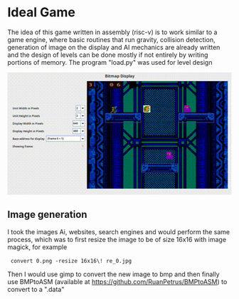 # Ideal Game

The idea of this game written in assembly (risc-v) is to work similar to a game engine, where basic routines that run gravity, collision detection, generation of image on the display and AI mechanics are already written and the design of levels can be done mostly if not entirely by writing portions of memory. The program "load.py" was used for level design



<img src="https://github.com/4tila/Ideal_Game/blob/main/video/ideal_game.gif" width="512" height="275" />

## Image generation

I took the images Ai, websites, search engines and would perform the same process, which was to first resize the image to be of size 16x16 with image magick, for example

```
 convert 0.png -resize 16x16\! re_0.jpg
```

Then I would use gimp to convert the new image to bmp and then finally use BMPtoASM (available at https://github.com/RuanPetrus/BMPtoASM) to convert to a ".data"
